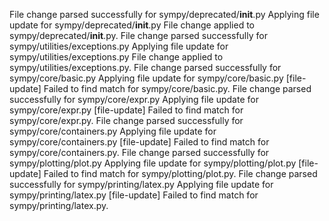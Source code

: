File change parsed successfully for sympy/deprecated/__init__.py
Applying file update for sympy/deprecated/__init__.py
File change applied to sympy/deprecated/__init__.py.
File change parsed successfully for sympy/utilities/exceptions.py
Applying file update for sympy/utilities/exceptions.py
File change applied to sympy/utilities/exceptions.py.
File change parsed successfully for sympy/core/basic.py
Applying file update for sympy/core/basic.py
[file-update] Failed to find match for sympy/core/basic.py.
File change parsed successfully for sympy/core/expr.py
Applying file update for sympy/core/expr.py
[file-update] Failed to find match for sympy/core/expr.py.
File change parsed successfully for sympy/core/containers.py
Applying file update for sympy/core/containers.py
[file-update] Failed to find match for sympy/core/containers.py.
File change parsed successfully for sympy/plotting/plot.py
Applying file update for sympy/plotting/plot.py
[file-update] Failed to find match for sympy/plotting/plot.py.
File change parsed successfully for sympy/printing/latex.py
Applying file update for sympy/printing/latex.py
[file-update] Failed to find match for sympy/printing/latex.py.
